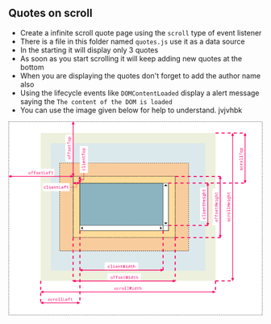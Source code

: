 ## Quotes on scroll

- Create a infinite scroll quote page using the `scroll` type of event listener
- There is a file in this folder named `quotes.js` use it as a data source
- In the starting it will display only 3 quotes
- As soon as you start scrolling it will keep adding new quotes at the bottom
- When you are displaying the quotes don't forget to add the author name also
- Using the lifecycle events like `DOMContentLoaded` display a alert message saying the `The content of the DOM is loaded`
- You can use the image given below for help to understand.
jvjvhbk

![](./terms.png)
